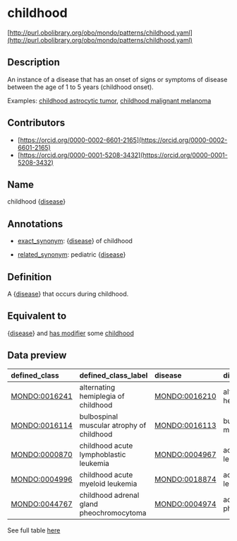 # childhood 

[http://purl.obolibrary.org/obo/mondo/patterns/childhood.yaml](http://purl.obolibrary.org/obo/mondo/patterns/childhood.yaml)
## Description 

An instance of a disease that has an onset of signs or symptoms of disease between the age of 1 to 5 years (childhood onset).

Examples: [childhood astrocytic tumor](http://purl.obolibrary.org/obo/MONDO_0002505), [childhood malignant melanoma](http://purl.obolibrary.org/obo/MONDO_0042494)
## Contributors 
* [https://orcid.org/0000-0002-6601-2165](https://orcid.org/0000-0002-6601-2165) 
* [https://orcid.org/0000-0001-5208-3432](https://orcid.org/0000-0001-5208-3432) 
## Name 

childhood {[disease](http://purl.obolibrary.org/obo/MONDO_0000001)}

## Annotations 

* [exact_synonym](http://www.geneontology.org/formats/oboInOwl#hasExactSynonym): {[disease](http://purl.obolibrary.org/obo/MONDO_0000001)} of childhood

* [related_synonym](http://www.geneontology.org/formats/oboInOwl#hasRelatedSynonym): pediatric {[disease](http://purl.obolibrary.org/obo/MONDO_0000001)}

## Definition 

A {[disease](http://purl.obolibrary.org/obo/MONDO_0000001)} that occurs during childhood.

## Equivalent to 

{[disease](http://purl.obolibrary.org/obo/MONDO_0000001)} and [has modifier](http://purl.obolibrary.org/obo/RO_0002573) some [childhood](http://purl.obolibrary.org/obo/HP_0011463)

## Data preview 
| defined_class                                | defined_class_label                       | disease                                      | disease_label                          |
|:---------------------------------------------|:------------------------------------------|:---------------------------------------------|:---------------------------------------|
| [MONDO:0016241](http://purl.obolibrary.org/obo/MONDO_0016241) | alternating hemiplegia of childhood       | [MONDO:0016210](http://purl.obolibrary.org/obo/MONDO_0016210) | alternating hemiplegia                 |
| [MONDO:0016114](http://purl.obolibrary.org/obo/MONDO_0016114) | bulbospinal muscular atrophy of childhood | [MONDO:0016113](http://purl.obolibrary.org/obo/MONDO_0016113) | bulbospinal muscular atrophy           |
| [MONDO:0000870](http://purl.obolibrary.org/obo/MONDO_0000870) | childhood acute lymphoblastic leukemia    | [MONDO:0004967](http://purl.obolibrary.org/obo/MONDO_0004967) | acute lymphoblastic leukemia (disease) |
| [MONDO:0004996](http://purl.obolibrary.org/obo/MONDO_0004996) | childhood acute myeloid leukemia          | [MONDO:0018874](http://purl.obolibrary.org/obo/MONDO_0018874) | acute myeloid leukemia                 |
| [MONDO:0044767](http://purl.obolibrary.org/obo/MONDO_0044767) | childhood adrenal gland pheochromocytoma  | [MONDO:0004974](http://purl.obolibrary.org/obo/MONDO_0004974) | adrenal gland pheochromocytoma         |

See full table [here](https://github.com/monarch-initiative/mondo/blob/master/src/patterns/data/matches/childhood.tsv) 
